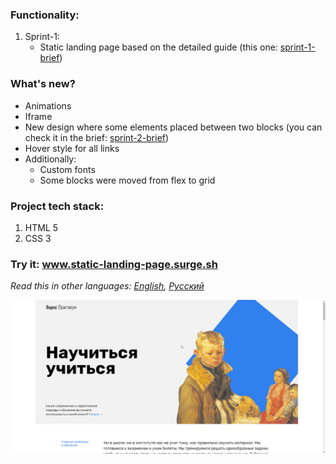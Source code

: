 ### Functionality: 
1. Sprint-1:
    * Static landing page based on the detailed guide (this one: [sprint-1-brief](../sprint-1/sprint-1-brief.pdf)) 
### What's new?
  * Animations
  * Iframe
  * New design where some elements placed between two blocks (you can check it in the brief: [sprint-2-brief](sprint-2-brief.pdf))
  * Hover style for all links
  * Additionally:
      * Custom fonts
      * Some blocks were moved from flex to grid 

### Project tech stack:
1. HTML 5
2. CSS 3
### Try it: www.static-landing-page.surge.sh
*Read this in other languages: [English](README.md), [Русский](README.ru.md)*

<img src="https://github.com/quis0/my-portfolio/blob/master/images/sprint-2-example.gif" alt="" >
